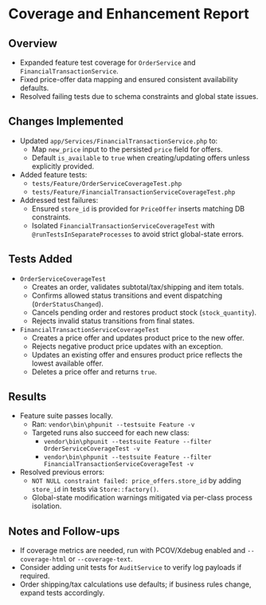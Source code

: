 # Coverage and Enhancement Report

## Overview
- Expanded feature test coverage for `OrderService` and `FinancialTransactionService`.
- Fixed price-offer data mapping and ensured consistent availability defaults.
- Resolved failing tests due to schema constraints and global state issues.

## Changes Implemented
- Updated `app/Services/FinancialTransactionService.php` to:
  - Map `new_price` input to the persisted `price` field for offers.
  - Default `is_available` to `true` when creating/updating offers unless explicitly provided.
- Added feature tests:
  - `tests/Feature/OrderServiceCoverageTest.php`
  - `tests/Feature/FinancialTransactionServiceCoverageTest.php`
- Addressed test failures:
  - Ensured `store_id` is provided for `PriceOffer` inserts matching DB constraints.
  - Isolated `FinancialTransactionServiceCoverageTest` with `@runTestsInSeparateProcesses` to avoid strict global-state errors.

## Tests Added
- `OrderServiceCoverageTest`
  - Creates an order, validates subtotal/tax/shipping and item totals.
  - Confirms allowed status transitions and event dispatching (`OrderStatusChanged`).
  - Cancels pending order and restores product stock (`stock_quantity`).
  - Rejects invalid status transitions from final states.
- `FinancialTransactionServiceCoverageTest`
  - Creates a price offer and updates product price to the new offer.
  - Rejects negative product price updates with an exception.
  - Updates an existing offer and ensures product price reflects the lowest available offer.
  - Deletes a price offer and returns `true`.

## Results
- Feature suite passes locally.
  - Ran: `vendor\bin\phpunit --testsuite Feature -v`
  - Targeted runs also succeed for each new class:
    - `vendor\bin\phpunit --testsuite Feature --filter OrderServiceCoverageTest -v`
    - `vendor\bin\phpunit --testsuite Feature --filter FinancialTransactionServiceCoverageTest -v`
- Resolved previous errors:
  - `NOT NULL constraint failed: price_offers.store_id` by adding `store_id` in tests via `Store::factory()`.
  - Global-state modification warnings mitigated via per-class process isolation.

## Notes and Follow-ups
- If coverage metrics are needed, run with PCOV/Xdebug enabled and `--coverage-html` or `--coverage-text`.
- Consider adding unit tests for `AuditService` to verify log payloads if required.
- Order shipping/tax calculations use defaults; if business rules change, expand tests accordingly.
